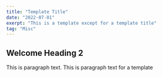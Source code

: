 ```yaml
---
title: "Template Title"
date: "2022-07-01"
exerpt: "This is a template except for a template title"
tag: "Misc"
---
```


## Welcome Heading 2

This is paragraph text. This is paragraph text for a template

